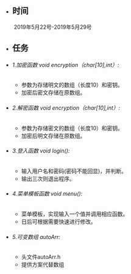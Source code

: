 - ## 时间

  ​	2019年5月22号-2019年5月29号

- ## 任务

- ###### 1.加密函数 void encryption（char[10],int）:
  >
  - 参数为存储明文的数组（长度10）和密钥。
  - 加密后密文存储在原数组。

- ###### 2.解密函数 void encryption（char[10],int）:
  >
  - 参数为存储密文的数组（长度10）和密钥。
  - 加密后明文存储在原数组。

- ###### 3.登入函数 void login():
  >
  - 输入用户名和密码(密码不能回显)，并判断。
  - 输出三次则退出程序。

- ###### 4.菜单模板函数 void menu():
  >
  - 菜单模板，实现输入一个值并调用相应函数。
  - 日后可根据需要快速进行修改。

- ###### 5.可变数组 autoArr:
  >
  - 头文件autoArr.h
  - 提供方案代替数组
